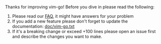 Thanks for improving vim-go! Before you dive in please read the following:

1. Please read our
   [FAQ](https://github.com/fatih/vim-go/wiki/FAQ-Troubleshooting), it might
   have answers for your problem
2. If you add a new feature please don't forget to update the documentation:
   [doc/vim-go.txt](https://github.com/fatih/vim-go/blob/master/doc/vim-go.txt)
3. If it's a breaking change or exceed +100 lines please open an issue first
   and describe the changes you want to make.
